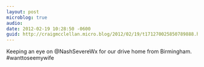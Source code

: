 ```yaml
---
layout: post
microblog: true
audio: 
date: 2012-02-19 10:28:50 -0600
guid: http://craigmcclellan.micro.blog/2012/02/19/t171270025850789888.html
---
```

Keeping an eye on @NashSevereWx for our drive home from Birmingham. #wanttoseemywife
